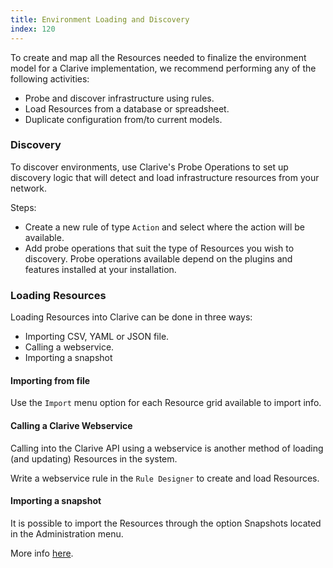 ```yaml
---
title: Environment Loading and Discovery
index: 120
---
```


To create and map all the Resources needed to finalize the environment model for a Clarive implementation, we recommend
performing any of the following activities:

- Probe and discover infrastructure using rules.
- Load Resources from a database or spreadsheet.
- Duplicate configuration from/to current models.

### Discovery

To discover environments, use Clarive's Probe Operations to set up discovery logic that will detect and load
infrastructure resources from your network.

Steps:

- Create a new rule of type `Action` and select where the action will be available.
- Add probe operations that suit the type of Resources you wish to discovery. Probe operations available depend on the
  plugins and features installed at your installation.

### Loading Resources

Loading Resources into Clarive can be done in three ways:

- Importing CSV, YAML or JSON file.
- Calling a webservice.
- Importing a snapshot

#### Importing from file

Use the `Import` menu option for each Resource grid available to import info.

#### Calling a Clarive Webservice

Calling into the Clarive API using a webservice is another method of loading (and updating) Resources in the system.

Write a webservice rule in the `Rule Designer` to create and load Resources.

#### Importing a snapshot

It is possible to import the Resources through the option Snapshots located in the Administration menu.

More info [here](/ee/admin/snapshot).

